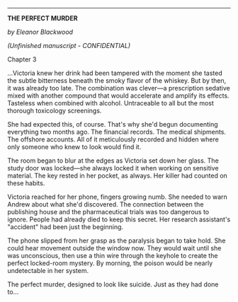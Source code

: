 
---
**THE PERFECT MURDER**

_by Eleanor Blackwood_

_(Unfinished manuscript - CONFIDENTIAL)_

Chapter 3

...Victoria knew her drink had been tampered with the moment she tasted the subtle bitterness beneath the smoky flavor of the whiskey. But by then, it was already too late. The combination was clever—a prescription sedative mixed with another compound that would accelerate and amplify its effects. Tasteless when combined with alcohol. Untraceable to all but the most thorough toxicology screenings.

She had expected this, of course. That's why she'd begun documenting everything two months ago. The financial records. The medical shipments. The offshore accounts. All of it meticulously recorded and hidden where only someone who knew to look would find it.

The room began to blur at the edges as Victoria set down her glass. The study door was locked—she always locked it when working on sensitive material. The key rested in her pocket, as always. Her killer had counted on these habits.

Victoria reached for her phone, fingers growing numb. She needed to warn Andrew about what she'd discovered. The connection between the publishing house and the pharmaceutical trials was too dangerous to ignore. People had already died to keep this secret. Her research assistant's "accident" had been just the beginning.

The phone slipped from her grasp as the paralysis began to take hold. She could hear movement outside the window now. They would wait until she was unconscious, then use a thin wire through the keyhole to create the perfect locked-room mystery. By morning, the poison would be nearly undetectable in her system.

The perfect murder, designed to look like suicide. Just as they had done to...